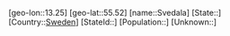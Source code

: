 ﻿---
location: [55.52,13.25]
type: City
tags:
- geo/City


SpocWebEntityId: 34688
isDeleted: false
confidential: public

---
[geo-lon::13.25]
[geo-lat::55.52]
[name::Svedala]
[State::]
[Country::[Sweden](geo/Continent/Europe/Sweden.md)]
[StateId::]
[Population::]
[Unknown::]

